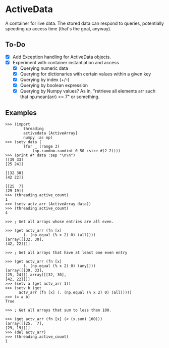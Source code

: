 # ActiveData
A container for live data. The stored data can respond to queries, potentially speeding up access time (that's the goal, anyway).

## To-Do
- [x] Add Exception handling for ActiveData objects.
- [x] Experiment with container instantiation and access
  - [x] Querying numeric data
  - [x] Querying for dictionaries with certain values within a given key
  - [x] Querying by index (+/-)
  - [x] Querying by boolean expression
  - [x] Querying by Numpy values? As in, "retrieve all elements arr such that np.mean(arr) <= 7" or something.

## Examples

```hy
>>> (import
    	threading
    	activedata [ActiveArray]
    	numpy :as np)
>>> (setv data (
    	lfor _ (range 3) 
    		(np.random.randint 0 50 :size #(2 2))))
>>> (print #* data :sep "\n\n")
[[39 33]
[25 24]]

[[32 30]
[42 22]]

[[25  7]
[29 19]]
>>> (threading.active_count)
1
>>> (setv actv_arr (ActiveArray data))
>>> (threading.active_count)
4

>>> ; Get all arrays whose entries are all even.

>>> (get actv_arr (fn [x]
	    (. (np.equal (% x 2) 0) (all))))
[array([[32, 30],
[42, 22]])]

>>> ; Get all arrays that have at least one even entry

>>> (get actv_arr (fn [x]
	    (. (np.equal (% x 2) 0) (any))))
[array([[39, 33],
[25, 24]]) array([[32, 30],
[42, 22]])]	
>>> (setv a (get actv_arr 1))
>>> (setv b (get
      actv_arr (fn [x] (. (np.equal (% x 2) 0) (all)))))
>>> (= a b)
True

>>> ; Get all arrays that sum to less than 100.

>>> (get actv_arr (fn [x] (< (x.sum) 100)))
[array([[25,  7],
[29, 19]])]
>>> (del actv_arr)
>>> (threading.active_count)
1
```
